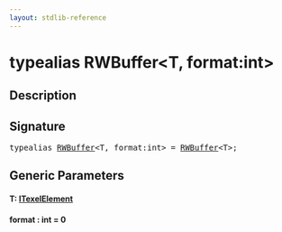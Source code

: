 ```yaml
---
layout: stdlib-reference
---
```


# typealias RWBuffer\<T, format:int\>

## Description



## Signature

<pre>
<span class='code_keyword'>typealias</span> <a href="rwbuffer-012.md" class="code_type">RWBuffer</a>&lt;T, format:<span class="code_keyword">int</span>&gt; = <a href="rwbuffer-012.md" class="code_type">RWBuffer</a>&lt;T&gt;;
</pre>

## Generic Parameters

####  <a id="typeparam-T"></a>T: [ITexelElement](../interfaces/itexelelement-016/index.md)
####  <a id="decl-format"></a>format  : int = 0


<script>
// Fix .md links to .html when on ReadTheDocs
if (window.location.hostname.includes('readthedocs') || 
    window.location.hostname.includes('rtfd.io')) {
  document.addEventListener('DOMContentLoaded', function() {
    const links = document.querySelectorAll('a');
    links.forEach(link => {
      const href = link.getAttribute('href');
      if (href && href.includes('.md')) {
        // This regex will handle .md links with or without fragment identifiers or query parameters
        link.href = link.href.replace(/(.+)\.md(#[^?]*)?(\?.*)?$/, '$1.html$2$3');
      }
    });
  });
}
</script>
